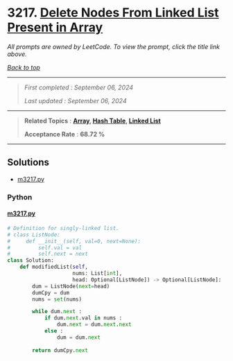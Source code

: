 # 3217. [Delete Nodes From Linked List Present in Array](<https://leetcode.com/problems/delete-nodes-from-linked-list-present-in-array>)

*All prompts are owned by LeetCode. To view the prompt, click the title link above.*

*[Back to top](<../README.md>)*

------

> *First completed : September 06, 2024*
>
> *Last updated : September 06, 2024*

------

> **Related Topics** : **[Array](<by_topic/Array.md>), [Hash Table](<by_topic/Hash Table.md>), [Linked List](<by_topic/Linked List.md>)**
>
> **Acceptance Rate** : **68.72 %**

------

## Solutions

- [m3217.py](<../my-submissions/m3217.py>)
### Python
#### [m3217.py](<../my-submissions/m3217.py>)
```Python
# Definition for singly-linked list.
# class ListNode:
#     def __init__(self, val=0, next=None):
#         self.val = val
#         self.next = next
class Solution:
    def modifiedList(self, 
                     nums: List[int], 
                     head: Optional[ListNode]) -> Optional[ListNode]:
        dum = ListNode(next=head)
        dumCpy = dum
        nums = set(nums)

        while dum.next :
            if dum.next.val in nums :
                dum.next = dum.next.next
            else :
                dum = dum.next
        
        return dumCpy.next

```

